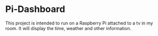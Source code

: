 # Pi-Dashboard

This project is intended to run on a Raspberry Pi attached to a tv in my room.
It will display the time, weather and other information.
